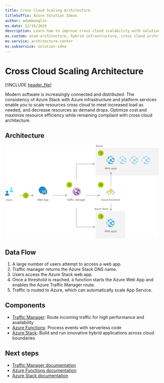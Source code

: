 ```yaml
---
title: Cross Cloud Scaling Architecture
titleSuffix: Azure Solution Ideas
author: adamboeglin
ms.date: 12/16/2019
description: Learn how to improve cross cloud scalability with solution architecture that includes Azure Stack. A step-by-step flowchart details instructions for implementation.
ms.custom: acom-architecture, hybrid-infrastructure, cross cloud architecture, cloud scalability, scalability,  cross cloud, interactive-diagram, 'https://azure.microsoft.com/solutions/architecture/cross-cloud-scaling/'
ms.service: architecture-center
ms.subservice: solution-idea
---
```


# Cross Cloud Scaling Architecture

[!INCLUDE [header_file](../header.md)]

Modern software is increasingly connected and distributed. The consistency of Azure Stack with Azure infrastructure and platform services enable you to scale resources cross cloud to meet increased load as needed, and decrease resources as demand drops. Optimize cost and maximize resource efficiency while remaining compliant with cross cloud architecture.

## Architecture

![Architecture diagram](../media/cross-cloud-scaling.svg)

## Data Flow

1. A large number of users attempt to access a web app.
1. Traffic manager returns the Azure Stack DNS name.
1. Users access the Azure Stack web app.
1. Once a threshold is reached, a function starts the Azure Web App and enables the Azure Traffic Manager route.
1. Traffic is routed to Azure, which can automatically scale App Service.

## Components

* [Traffic Manager](https://azure.microsoft.com/services/traffic-manager): Route incoming traffic for high performance and availability
* [Azure Functions](https://azure.microsoft.com/services/functions): Process events with serverless code
* [Azure Stack](https://azure.microsoft.com/overview/azure-stack): Build and run innovative hybrid applications across cloud boundaries

## Next steps

* [Traffic Manager documentation](https://docs.microsoft.com/azure/traffic-manager)
* [Azure Functions documentation](https://docs.microsoft.com/azure/azure-functions)
* [Azure Stack documentation](https://docs.microsoft.com/azure/azure-stack/user/azure-stack-solution-cloud-burst)
